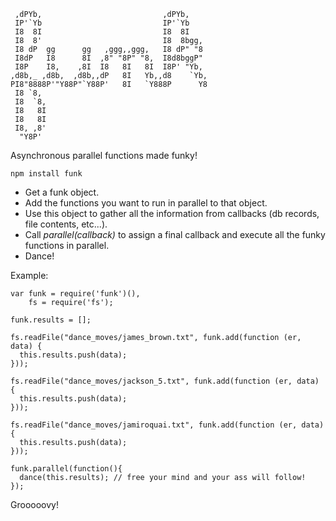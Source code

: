      ,dPYb,                           ,dPYb,
     IP'`Yb                           IP'`Yb
     I8  8I                           I8  8I
     I8  8'                           I8  8bgg,
     I8 dP  gg      gg   ,ggg,,ggg,   I8 dP" "8
     I8dP   I8      8I  ,8" "8P" "8,  I8d8bggP"
     I8P    I8,    ,8I  I8   8I   8I  I8P' "Yb,
    ,d8b,_ ,d8b,  ,d8b,,dP   8I   Yb,,d8    `Yb,
    PI8"8888P'"Y88P"`Y88P'   8I   `Y888P      Y8
     I8 `8,
     I8  `8,
     I8   8I
     I8   8I
     I8, ,8'
      "Y8P'


Asynchronous parallel functions made funky!

    npm install funk

  * Get a funk object.
  * Add the functions you want to run in parallel to that object.
  * Use this object to gather all the information from callbacks (db records, file contents, etc...).
  * Call _parallel(callback)_ to assign a final callback and execute all the funky functions in parallel.
  * Dance!

Example:

    var funk = require('funk')(),
        fs = require('fs');

    funk.results = [];

    fs.readFile("dance_moves/james_brown.txt", funk.add(function (er, data) {
      this.results.push(data);
    }));

    fs.readFile("dance_moves/jackson_5.txt", funk.add(function (er, data) {
      this.results.push(data);
    }));

    fs.readFile("dance_moves/jamiroquai.txt", funk.add(function (er, data) {
      this.results.push(data);
    }));

    funk.parallel(function(){
      dance(this.results); // free your mind and your ass will follow!
    });

Grooooovy!
